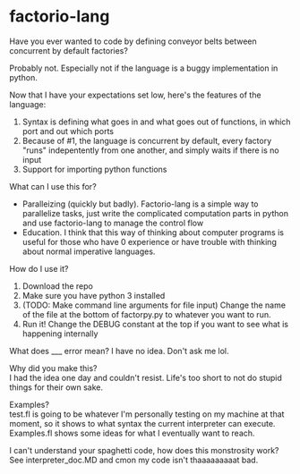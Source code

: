 # factorio-lang
Have you ever wanted to code by defining conveyor belts between concurrent by default factories?  

Probably not. Especially not if the language is a buggy implementation in python.  

Now that I have your expectations set low, here's the features of the language:
1. Syntax is defining what goes in and what goes out of functions, in which port and out which ports
2. Because of #1, the language is concurrent by default, every factory "runs" indepentently from one another, and simply waits if there is no input
3. Support for importing python functions

What can I use this for?
- Paralleizing (quickly but badly). Factorio-lang is a simple way to parallelize tasks, just write the complicated computation parts in python and use factorio-lang to manage the control flow
- Education. I think that this way of thinking about computer programs is useful for those who have 0 experience or have trouble with thinking about normal imperative languages.

How do I use it?  
1. Download the repo
2. Make sure you have python 3 installed
3. (TODO: Make command line arguments for file input) Change the name of the file at the bottom of factorpy.py to whatever you want to run.
4. Run it! Change the DEBUG constant at the top if you want to see what is happening internally

What does ___ error mean?
I have no idea. Don't ask me lol.

Why did you make this?  
I had the idea one day and couldn't resist. Life's too short to not do stupid things for their own sake.

Examples?  
test.fl is going to be whatever I'm personally testing on my machine at that moment, so it shows to what syntax the current interpreter can execute. Examples.fl shows some ideas for what I eventually want to reach.

I can't understand your spaghetti code, how does this monstrosity work?
See interpreter_doc.MD and cmon my code isn't thaaaaaaaaat bad.


